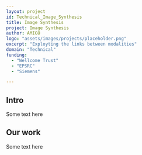 ```yaml
---
layout: project
id: Technical_Image_Synthesis
title: Image Synthesis
project: Image Synthesis
author: AMIGO
logo: "assets/images/projects/placeholder.png"
excerpt: "Exployting the links between modalities"
domain: "Technical"
funding:
  - "Wellcome Trust"
  - "EPSRC"
  - "Siemens"

---
```


## Intro	

Some text here

## Our work

Some text here

